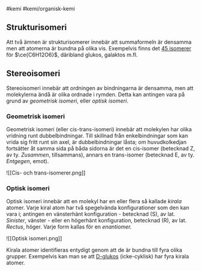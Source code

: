 #kemi #kemi/organisk-kemi 
## Strukturisomeri
Att två ämnen är strukturisomerer innebär att summaformeln är densamma men att atomerna är bundna på olika vis. Exempelvis finns det [45 isomerer](https://sv.wikipedia.org/wiki/C6H12O6) för $\ce{C6H12O6}$, däribland glukos, galaktos m.fl.
## Stereoisomeri
Stereoisomeri innebär att ordningen av bindningarna är densamma, men att molekylerna ändå är olika ordnade i rymden. Detta kan antingen vara på grund av *geometrisk isomeri*, eller *optisk isomeri*.
### Geometrisk isomeri
Geometrisk isomeri (eller cis-trans-isomeri) innebär att molekylen har olika vridning runt dubbelbindningar. Till skillnad från enkelbindningar som kan vrida sig fritt runt sin axel, är dubbelbindningar låsta; om huvudkolkedjan fortsätter åt samma sida på båda sidorna är det en cis-isomer (betecknad Z, av ty. *Zusammen*, tillsammans), annars en trans-isomer (betecknad E, av ty. *Entgegen*, emot).

![[Cis- och trans-isomerer.png]]
### Optisk isomeri
Optisk isomeri innebär att en molekyl har en eller flera så kallade *kirala* atomer. Varje kiral atom har två spegelvända konfigurationer som den kan vara i; antingen en vänsterhänt konfiguration - betecknad (S), av lat. *Sinister*, vänster - eller en högerhänt konfiguration, betecknad (R), av lat. *Rectus*, höger. Varje form kallas för en *enantiomer.*

![[Optisk isomeri.png]]

Kirala atomer identifieras entydigt genom att de är bundna till fyra olika grupper. Exempelvis kan man se att [D-glukos](https://sv.wikipedia.org/wiki/Glukos) (icke-cyklisk) har fyra kirala atomer.
